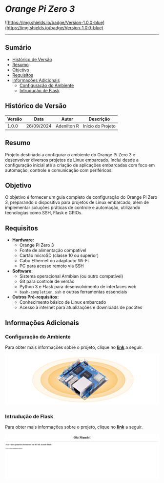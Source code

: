 # _Orange Pi Zero 3_

![https://img.shields.io/badge/Version-1.0.0-blue](https://img.shields.io/badge/Version-1.0.0-blue)

---

## Sumário

- [Histórico de Versão](#histórico-de-versão)
- [Resumo](#resumo)
- [Objetivo](#Objetivo)
- [Requisitos](#requisitos)
- [Informações Adicionais](#informações-adicionais)
    - [Configuração do Ambiente](#configuração-do-ambiente)
    - [Intrudução de Flask](#intrudução-de-flask)

## Histórico de Versão

| Versão | Data       | Autor       | Descrição         |
|--------|------------|-------------|-------------------|
| 1.0.0  | 26/09/2024 | Adenilton R | Início do Projeto |

## Resumo

Projeto destinado a configurar o ambiente do Orange Pi Zero 3 e desenvolver diversos projetos de Linux embarcado. Inclui desde a configuração inicial até a criação de aplicações embarcadas com foco em automação, controle e comunicação com periféricos.

## Objetivo

O objetivo é fornecer um guia completo de configuração do Orange Pi Zero 3, preparando o dispositivo para projetos de Linux embarcado, além de implementar soluções práticas de controle e automação, utilizando tecnologias como SSH, Flask e GPIOs.

## Requisitos

- **Hardware:**
    - Orange Pi Zero 3
    - Fonte de alimentação compatível
    - Cartão microSD (classe 10 ou superior)
    - Cabo Ethernet ou adaptador Wi-Fi
    - PC para acesso remoto via SSH
- **Software:**
    - Sistema operacional Armbian (ou outro compatível)
    - Git para controle de versão
    - Python 3 e Flask para desenvolvimento de interfaces web
    - `bash-completion`, `ssh` e outras ferramentas essenciais
- **Outros Pré-requisitos:**
    - Conhecimento básico de Linux embarcado
    - Acesso à internet para atualizações e downloads de pacotes

## Informações Adicionais

### Configuração do Ambiente

Para obter mais informações sobre o projeto, clique no [**link**](https://github.com/AdeniltonR/Primeiros-passos-Orange-Pi-Zero3/tree/main/Config-ambiente) a seguir.

![orange-pi-os.png](Docs/orange-pi-os.png)

### Intrudução de Flask

Para obter mais informações sobre o projeto, clique no [**link**](https://github.com/AdeniltonR/Primeiros-passos-Orange-Pi-Zero3/tree/main/Flask-interface) a seguir.

![Ola_mundo.png](Docs/Ola_mundo.png)